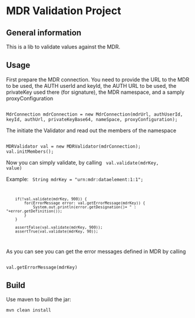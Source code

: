 # MDR Validation Project

## General information

This is a lib to validate values against the MDR.

## Usage

First prepare the MDR connection. You need to provide the URL to the MDR to be used, the AUTH userId and keyId, the AUTH URL to be used, the privateKey used there (for signature),
the MDR namespace, and a samply proxyConfiguration

<code>
MdrConnection mdrConnection = new MdrConnection(mdrUrl, authUserId, keyId, authUrl, privateKeyBase64, nameSpace, proxyConfiguration);
</code>

The initiate the Validator and read out the members of the namespace

<code>
MDRValidator val = new MDRValidator(mdrConnection);
val.initMembers();
</code>

Now you can simply validate, by calling 
<code>
val.validate(mdrKey, value)
</code>

Example:
<code>
String mdrKey = "urn:mdr:dataelement:1:1";
        
        if(!val.validate(mdrKey, 900)) {
            for(ErrorMessage error: val.getErrorMessage(mdrKey)) {
                System.out.println(error.getDesignation()+ " : "+error.getDefinition());
            }
        }
        
        assertFalse(val.validate(mdrKey, 900));
        assertTrue(val.validate(mdrKey, 90));
</code>

As you can see you can get the error messages defined in MDR by calling

<code>
val.getErrorMessage(mdrKey)
</code>

## Build

Use maven to build the jar:

```
mvn clean install
```
